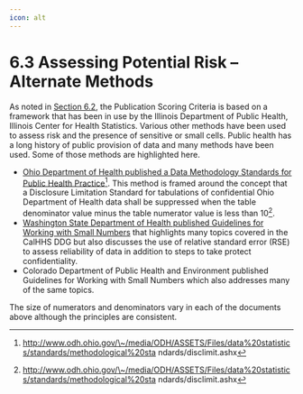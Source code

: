 ```yaml
---
icon: alt
---
```


# 6.3 Assessing Potential Risk – Alternate Methods

As noted in [Section 6.2](6.2-assessing-potential-risk-publication-scoring-criteria.md), the Publication Scoring Criteria is based on a framework that has been in use by the Illinois Department of Public Health, Illinois Center for Health Statistics. Various other methods have been used to assess risk and the presence of sensitive or small cells. Public health has a long history of public provision of data and many methods have been used. Some of those methods are highlighted here.

* [Ohio Department of Health published a Data Methodology Standards for Public Health Practice](#user-content-fn-1)[^1]. This method is framed around the concept that a Disclosure Limitation Standard for tabulations of confidential Ohio Department of Health data shall be suppressed when the table denominator value minus the table numerator value is less than 10[^2].
* [Washington State Department of Health published Guidelines for Working with Small Numbers](https://doh.wa.gov/sites/default/files/legacy/Documents/1500/SmallNumbers.pdf?uid=625e058e8cdcf) that highlights many topics covered in the CalHHS DDG but also discusses the use of relative standard error (RSE) to assess reliability of data in addition to steps to take protect confidentiality.
* Colorado Department of Public Health and Environment published Guidelines for Working with Small Numbers which also addresses many of the same topics.

The size of numerators and denominators vary in each of the documents above although the principles are consistent.

[^1]: http://www.odh.ohio.gov/\~/media/ODH/ASSETS/Files/data%20statistics/standards/methodological%20sta ndards/disclimit.ashx

[^2]: http://www.odh.ohio.gov/\~/media/ODH/ASSETS/Files/data%20statistics/standards/methodological%20sta ndards/disclimit.ashx
